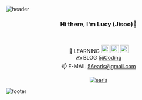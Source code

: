 ![header](https://capsule-render.vercel.app/api?type=waving&&color=gradient&height=100&section=header&fontSize=90)

<div align = "center">

### Hi there, I'm Lucy (Jisoo)👋

<br>

🚀 LEARNING  <img src="https://img.shields.io/badge/spring boot-6DB33F?style=for-the-badge&logo=spring&logoColor=white" height="22"> <img src="https://img.shields.io/badge/algorithm-3776AB?style=for-the-badge&logo=python&logoColor=white" height="22"> <img src="https://img.shields.io/badge/react-61DAFB?style=for-the-badge&logo=react&logoColor=white" height="22"> <br>
✍️ BLOG [5jiCoding](https://5ji-record.tistory.com/) <br>
📫 E-MAIL [56earls@gmail.com](mailto:56earls@gmail.com) <br>

<!-- [![earls](http://mazassumnida.wtf/api/v2/generate_badge?boj=earls)](https://solved.ac/earls) -->
[![earls](http://mazassumnida.wtf/api/mini/generate_badge?boj=earls)](https://solved.ac/earls)

</div>

![footer](https://capsule-render.vercel.app/api?type=waving&&color=gradient&height=100&section=footer&fontSize=90)
